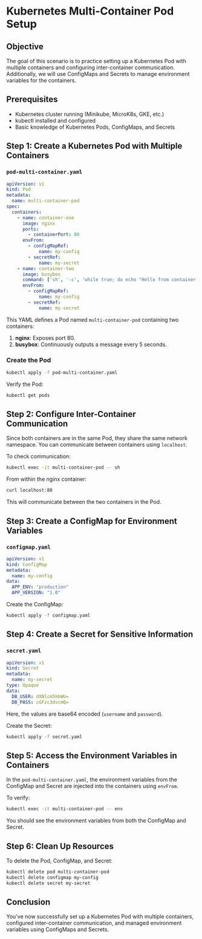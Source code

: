 
# Kubernetes Multi-Container Pod Setup

## Objective
The goal of this scenario is to practice setting up a Kubernetes Pod with multiple containers and configuring inter-container communication. Additionally, we will use ConfigMaps and Secrets to manage environment variables for the containers.

## Prerequisites
- Kubernetes cluster running (Minikube, MicroK8s, GKE, etc.)
- kubectl installed and configured
- Basic knowledge of Kubernetes Pods, ConfigMaps, and Secrets

## Step 1: Create a Kubernetes Pod with Multiple Containers

### `pod-multi-container.yaml`

```yaml
apiVersion: v1
kind: Pod
metadata:
  name: multi-container-pod
spec:
  containers:
    - name: container-one
      image: nginx
      ports:
        - containerPort: 80
      envFrom:
        - configMapRef:
            name: my-config
        - secretRef:
            name: my-secret
    - name: container-two
      image: busybox
      command: ['sh', '-c', 'while true; do echo "Hello from container two"; sleep 5; done']
      envFrom:
        - configMapRef:
            name: my-config
        - secretRef:
            name: my-secret
```

This YAML defines a Pod named `multi-container-pod` containing two containers:
1. **nginx**: Exposes port 80.
2. **busybox**: Continuously outputs a message every 5 seconds.

### Create the Pod
```bash
kubectl apply -f pod-multi-container.yaml
```

Verify the Pod:
```bash
kubectl get pods
```

## Step 2: Configure Inter-Container Communication

Since both containers are in the same Pod, they share the same network namespace. You can communicate between containers using `localhost`.

To check communication:
```bash
kubectl exec -it multi-container-pod -- sh
```

From within the nginx container:
```bash
curl localhost:80
```

This will communicate between the two containers in the Pod.

## Step 3: Create a ConfigMap for Environment Variables

### `configmap.yaml`

```yaml
apiVersion: v1
kind: ConfigMap
metadata:
  name: my-config
data:
  APP_ENV: "production"
  APP_VERSION: "1.0"
```

Create the ConfigMap:
```bash
kubectl apply -f configmap.yaml
```

## Step 4: Create a Secret for Sensitive Information

### `secret.yaml`

```yaml
apiVersion: v1
kind: Secret
metadata:
  name: my-secret
type: Opaque
data:
  DB_USER: dXNlcm5hbWU=
  DB_PASS: cGFzc3dvcmQ=
```

Here, the values are base64 encoded (`username` and `password`).

Create the Secret:
```bash
kubectl apply -f secret.yaml
```

## Step 5: Access the Environment Variables in Containers

In the `pod-multi-container.yaml`, the environment variables from the ConfigMap and Secret are injected into the containers using `envFrom`.

To verify:
```bash
kubectl exec -it multi-container-pod -- env
```

You should see the environment variables from both the ConfigMap and Secret.

## Step 6: Clean Up Resources

To delete the Pod, ConfigMap, and Secret:
```bash
kubectl delete pod multi-container-pod
kubectl delete configmap my-config
kubectl delete secret my-secret
```

## Conclusion

You've now successfully set up a Kubernetes Pod with multiple containers, configured inter-container communication, and managed environment variables using ConfigMaps and Secrets.
